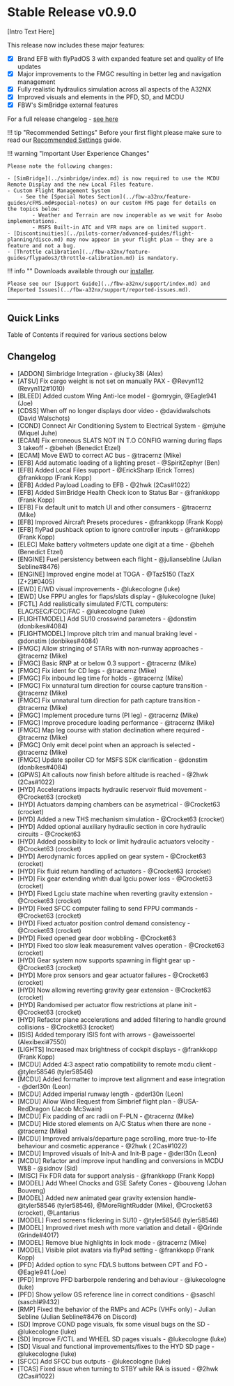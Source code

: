 # Stable Release v0.9.0

[Intro Text Here]

This release now includes these major features:

- [x] Brand EFB with flyPadOS 3 with expanded feature set and quality of life updates
- [x] Major improvements to the FMGC resulting in better leg and navigation management
- [x] Fully realistic hydraulics simulation across all aspects of the A32NX
- [x] Improved visuals and elements in the PFD, SD, and MCDU
- [x] FBW's SimBridge external features 

For a full release changelog - [see here](#changelog)

!!! tip "Recommended Settings"
    Before your first flight please make sure to read our [Recommended Settings](../fbw-a32nx/settings.md) guide.

!!! warning "Important User Experience Changes"

    Please note the following changes:

    - [SimBridge](../simbridge/index.md) is now required to use the MCDU Remote Display and the new Local Files feature.    
    - Custom Flight Management System
        - See the [Special Notes Section](../fbw-a32nx/feature-guides/cFMS.md#special-notes) on our custom FMS page for details on the topics below:
            - Weather and Terrain are now inoperable as we wait for Asobo implementations.
            - MSFS Built-in ATC and VFR maps are on limited support.
    - [Discontinuities](../pilots-corner/advanced-guides/flight-planning/disco.md) may now appear in your flight plan — they are a feature and not a bug.
    - [Throttle calibration](../fbw-a32nx/feature-guides/flypados3/throttle-calibration.md) is mandatory.

!!! info ""
Downloads available through our [installer](../fbw-a32nx/installation.md).

    Please see our [Support Guide](../fbw-a32nx/support/index.md) and [Reported Issues](../fbw-a32nx/support/reported-issues.md).

---

## Quick Links

Table of Contents if required for various sections below



## Changelog

- [ADDON] Simbridge Integration - @lucky38i (Alex)
- [ATSU] Fix cargo weight is not set on manually PAX - @Revyn112 (Revyn112#1010)
- [BLEED] Added custom Wing Anti-Ice model - @omrygin, @Eagle941 (Joe)
- [CDSS] When off no longer displays door video - @davidwalschots (David Walschots)
- [COND] Connect Air Conditioning System to Electrical System - @mjuhe (Miquel Juhe)
- [ECAM] Fix erroneous SLATS NOT IN T.O CONFIG warning during flaps 3 takeoff - @beheh (Benedict Etzel)
- [ECAM] Move EWD to correct AC bus - @tracernz (Mike)
- [EFB] Add automatic loading of a lighting preset - @SpiritZephyr (Ben)
- [EFB] Added Local Files support - @ErickSharp (Erick Torres) @frankkopp (Frank Kopp)
- [EFB] Added Payload Loading to EFB - @2hwk (2Cas#1022)
- [EFB] Added SimBridge Health Check icon to Status Bar - @frankkopp (Frank Kopp)
- [EFB] Fix default unit to match UI and other consumers - @tracernz (Mike)
- [EFB] Improved Aircraft Presets procedures - @frankkopp (Frank Kopp)
- [EFB] flyPad pushback option to ignore controller inputs - @frankkopp (Frank Kopp)
- [ELEC] Make battery voltmeters update one digit at a time - @beheh (Benedict Etzel)
- [ENGINE] Fuel persistency between each flight - @juliansebline (Julian Sebline#8476)
- [ENGINE] Improved engine model at TOGA - @Taz5150 (TazX [Z+2]#0405)
- [EWD] E/WD visual improvements - @lukecologne (luke)
- [EWD] Use FPPU angles for flaps/slats display - @lukecologne (luke)
- [FCTL] Add realistically simulated F/CTL computers: ELAC/SEC/FCDC/FAC - @lukecologne (luke)
- [FLIGHTMODEL] Add SU10 crosswind parameters - @donstim (donbikes#4084)
- [FLIGHTMODEL] Improve pitch trim and manual braking level - @donstim (donbikes#4084)
- [FMGC] Allow stringing of STARs with non-runway approaches - @tracernz (Mike)
- [FMGC] Basic RNP at or below 0.3 support - @tracernz (Mike)
- [FMGC] Fix ident for CD legs - @tracernz (Mike)
- [FMGC] Fix inbound leg time for holds - @tracernz (Mike)
- [FMGC] Fix unnatural turn direction for course capture transition - @tracernz (Mike)
- [FMGC] Fix unnatural turn direction for path capture transition - @tracernz (Mike)
- [FMGC] Implement procedure turns (PI leg) - @tracernz (Mike)
- [FMGC] Improve procedure loading performance - @tracernz (Mike)
- [FMGC] Map leg course with station declination where required - @tracernz (Mike)
- [FMGC] Only emit decel point when an approach is selected - @tracernz (Mike)
- [FMGC] Update spoiler CD for MSFS SDK clarification - @donstim (donbikes#4084)
- [GPWS] Alt callouts now finish before altitude is reached - @2hwk (2Cas#1022)
- [HYD] Accelerations impacts hydraulic reservoir fluid movement - @Crocket63 (crocket)
- [HYD] Actuators damping chambers can be asymetrical - @Crocket63 (crocket)
- [HYD] Added a new THS mechanism simulation - @Crocket63 (crocket)
- [HYD] Added optional auxiliary hydraulic section in core hydraulic circuits - @Crocket63
- [HYD] Added possibility to lock or limit hydraulic actuators velocity - @Crocket63 (crocket)
- [HYD] Aerodynamic forces applied on gear system - @Crocket63 (crocket)
- [HYD] Fix fluid return handling of actuators - @Crocket63 (crocket)
- [HYD] Fix gear extending whith dual lgciu power loss - @Crocket63 (crocket)
- [HYD] Fixed Lgciu state machine when reverting gravity extension - @Crocket63 (crocket)
- [HYD] Fixed SFCC computer failing to send FPPU commands - @Crocket63 (crocket)
- [HYD] Fixed actuator position control demand consistency - @Crocket63 (crocket)
- [HYD] Fixed opened gear door wobbling - @Crocket63
- [HYD] Fixed too slow leak measurement valves operation - @Crocket63 (crocket)
- [HYD] Gear system now supports spawning in flight gear up - @Crocket63 (crocket)
- [HYD] More prox sensors and gear actuator failures - @Crocket63 (crocket)
- [HYD] Now allowing reverting gravity gear extension - @Crocket63 (crocket)
- [HYD] Randomised per actuator flow restrictions at plane init - @Crocket63 (crocket)
- [HYD] Refactor plane accelerations and added filtering to handle ground collisions - @Crocket63 (crocket)
- [ISIS] Added temporary ISIS font with arrows - @aweissoertel (Alexibexi#7550)
- [LIGHTS] Increased max brightness of cockpit displays - @frankkopp (Frank Kopp)
- [MCDU] Added 4:3 aspect ratio compatibility to remote mcdu client - @tyler58546 (tyler58546)
- [MCDU] Added formatter to improve text alignment and ease integration - @derl30n (Leon)
- [MCDU] Added imperial runway length - @derl30n (Leon)
- [MCDU] Allow Wind Request from Simbrief flight plan - @USA-RedDragon (Jacob McSwain)
- [MCDU] Fix padding of arc radii on F-PLN - @tracernz (Mike)
- [MCDU] Hide stored elements on A/C Status when there are none - @tracernz (Mike)
- [MCDU] Improved arrivals/departure page scrolling, more true-to-life behaviour and cosmetic apperance - @2hwk ( 2Cas#1022)
- [MCDU] Improved visuals of Init-A and Init-B page - @derl30n (Leon)
- [MCDU] Refactor and improve input handling and conversions in MCDU W&B - @sidnov (Sid)
- [MISC] Fix FDR data for support analysis - @frankkopp (Frank Kopp)
- [MODEL] Add Wheel Chocks and GSE Safety Cones - @bouveng (Johan Bouveng)
- [MODEL] Added new animated gear gravity extension handle- @tyler58546 (tyler58546), @MoreRightRudder (Mike), @Crocket63 (crocket), @Lantarius
- [MODEL] Fixed screens flickering in SU10 - @tyler58546 (tyler58546)
- [MODEL] Improved rivet mesh with more variation and detail - @Grinde (Grinde#4017)
- [MODEL] Remove blue highlights in lock mode - @tracernz (Mike)
- [MODEL] Visible pilot avatars via flyPad setting - @frankkopp (Frank Kopp)
- [PFD] Added option to sync FD/LS buttons between CPT and FO - @Eagle941 (Joe)
- [PFD] Improve PFD barberpole rendering and behaviour - @lukecologne (luke)
- [PFD] Show yellow GS reference line in correct conditions - @saschl (saschl#9432)
- [RMP] Fixed the behavior of the RMPs and ACPs (VHFs only) - Julian Sebline (Julian Sebline#8476 on Discord)
- [SD] Improve COND page visuals, fix some visual bugs on the SD - @lukecologne (luke)
- [SD] Improve F/CTL and WHEEL SD pages visuals - @lukecologne (luke)
- [SD] Visual and functional improvements/fixes to the HYD SD page - @lukecologne (luke)
- [SFCC] Add SFCC bus outputs - @lukecologne (luke)
- [TCAS] Fixed issue when turning to STBY while RA is issued - @2hwk (2Cas#1022)